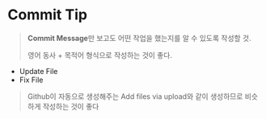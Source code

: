 # Commit Tip

> **Commit Message**만 보고도 어떤 작업을 했는지를 알 수 있도록 작성할 것.
>
> 영어 동사 + 목적어 형식으로 작성하는 것이 좋다.

* Update File
* Fix File

> Github이 자동으로 생성해주는 Add files via upload와 같이 생성하므로 비슷하게 작성하는 것이 좋다